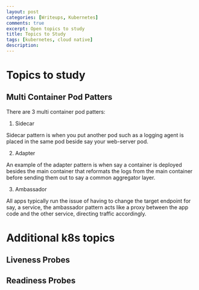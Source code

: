 ```yaml
---
layout: post
categories: [Writeups, Kubernetes]
comments: true
excerpt: Open topics to study 
title: Topics to Study
tags: [kubernetes, cloud native]
description: 
---
```


# Topics to study

## Multi Container Pod Patters

There are 3 multi container pod patters:

1. Sidecar

Sidecar pattern is when you put another pod such as a logging agent is placed in the same pod beside say your web-server pod. 

2. Adapter

An example of the adapter pattern is when say a container is deployed besides the main container that reformats the logs from the main container before sending them out to say a common aggregator layer.

3. Ambassador

All apps typically run the issue of having to change the target endpoint for say, a service, the ambassador pattern acts like a proxy between the app code and the other service, directing traffic accordingly.

# Additional k8s topics

## Liveness Probes

## Readiness Probes

